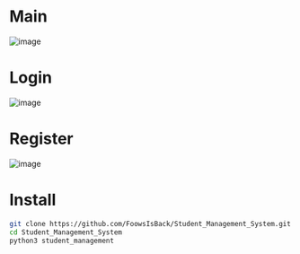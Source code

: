 # Main
![image](https://github.com/user-attachments/assets/48936c6a-e592-48cd-8aea-4ad3f38b6e1b)

# Login
![image](https://github.com/user-attachments/assets/2120421d-11e1-48e2-a435-1cb91a3823d3)

# Register
![image](https://github.com/user-attachments/assets/b7b92c05-1745-4a91-865b-431f07feb33c)

# Install
```sh
git clone https://github.com/FoowsIsBack/Student_Management_System.git
cd Student_Management_System
python3 student_management
```
